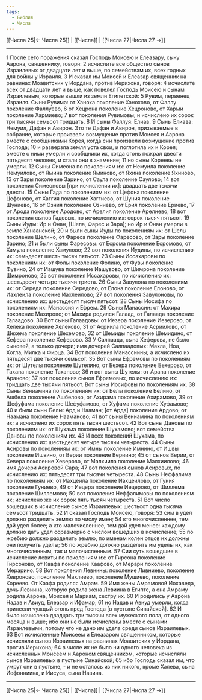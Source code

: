 ```yaml
---
tags:
  - Библия
  - Числа
---
```

[[Числа 25|← Числа 25]] | [[Числа]] | [[Числа 27|Числа 27 →]]

---
1 После сего поражения сказал Господь Моисею и Елеазару, сыну Аарона, священнику, говоря:
2 исчислите все общество сынов Израилевых от двадцати лет и выше, по семействам их, всех годных для войны у Израиля.
3 И сказал им Моисей и Елеазар священник на равнинах Моавитских у Иордана, против Иерихона, говоря:
4 исчислите всех от двадцати лет и выше, как повелел Господь Моисею и сынам Израилевым, которые вышли из земли Египетской:
5 Рувим, первенец Израиля. Сыны Рувима: от Ханоха поколение Ханохово, от Фаллу поколение Фаллуево,
6 от Хецрона поколение Хецроново, от Харми поколение Хармиево;
7 вот поколения Рувимовы; и исчислено их сорок три тысячи семьсот тридцать.
8 И сыны Фаллуя: Елиав.
9 Сыны Елиава: Немуил, Дафан и Авирон. Это те Дафан и Авирон, призываемые в собрание, которые произвели возмущение против Моисея и Аарона вместе с сообщниками Корея, когда сии произвели возмущение против Господа;
10 и разверзла земля уста свои, и поглотила их и Корея; вместе с ними умерли и сообщники их, когда огонь пожрал двести пятьдесят человек, и стали они в знамение;
11 но сыны Кореевы не умерли.
12 Сыны Симеона по поколениям их: от Немуила поколение Немуилово, от Ямина поколение Яминово, от Яхина поколение Яхиново,
13 от Зары поколение Зарино, от Саула поколение Саулово;
14 вот поколения Симеоновы [при исчислении их]: двадцать две тысячи двести.
15 Сыны Гада по поколениям их: от Цефона поколение Цефоново, от Хаггия поколение Хаггиево, от Шуния поколение Шуниево,
16 от Озния поколение Озниево, от Ерия поколение Ериево,
17 от Арода поколение Ародово, от Арелия поколение Арелиево;
18 вот поколения сынов Гадовых, по исчислению их: сорок тысяч пятьсот.
19 Сыны Иуды: Ир и Онан, [Шела, Фарес и Зара]; но Ир и Онан умерли в земле Ханаанской;
20 и были сыны Иуды по поколениям их: от Шелы поколение Шелино, от Фареса поколение Фаресово, от Зары поколение Зарино;
21 и были сыны Фаресовы: от Есрома поколение Есромово, от Хамула поколение Хамулово;
22 вот поколения Иудины, по исчислению их: семьдесят шесть тысяч пятьсот.
23 Сыны Иссахаровы по поколениям их: от Фолы поколение Фолино, от Фувы поколение Фувино,
24 от Иашува поколение Иашувово, от Шимрона поколение Шимроново;
25 вот поколения Иссахаровы, по исчислению их: шестьдесят четыре тысячи триста.
26 Сыны Завулона по поколениям их: от Середа поколение Середово, от Елона поколение Елоново, от Иахлеила поколение Иахлеилово;
27 вот поколения Завулоновы, по исчислению их: шестьдесят тысяч пятьсот.
28 Сыны Иосифа по поколениям их: Манассия и Ефрем.
29 Сыны Манассии: от Махира поколение Махирово; от Махира родился Галаад, от Галаада поколение Галаадово.
30 Вот сыны Галаадовы: от Иезера поколение Иезерово, от Хелека поколение Хелеково,
31 от Асриила поколение Асриилово, от Шехема поколение Шехемово,
32 от Шемиды поколение Шемидино, от Хефера поколение Хеферово.
33 У Салпаада, сына Хеферова, не было сыновей, а только дочери; имя дочерей Салпаадовых: Махла, Ноа, Хогла, Милка и Фирца.
34 Вот поколения Манассиины; а исчислено их пятьдесят две тысячи семьсот.
35 Вот сыны Ефремовы по поколениям их: от Шутелы поколение Шутелино, от Бехера поколение Бехерово, от Тахана поколение Таханово;
36 и вот сыны Шутелы: от Арана поколение Араново;
37 вот поколения сынов Ефремовых, по исчислению их: тридцать две тысячи пятьсот. Вот сыны Иосифовы по поколениям их.
38 Сыны Вениамина по поколениям их: от Белы поколение Белино, от Ашбела поколение Ашбелово, от Ахирама поколение Ахирамово,
39 от Шефуфама поколение Шефуфамово, от Хуфама поколение Хуфамово;
40 и были сыны Белы: Ард и Нааман; [от Арда] поколение Ардово, от Наамана поколение Нааманово;
41 вот сыны Вениамина по поколениям их; а исчислено их сорок пять тысяч шестьсот.
42 Вот сыны Дановы по поколениям их: от Шухама поколение Шухамово; вот семейства Дановы по поколениям их.
43 И всех поколений Шухама, по исчислению их: шестьдесят четыре тысячи четыреста.
44 Сыны Асировы по поколениям их: от Имны поколение Имнино, от Ишвы поколение Ишвино, от Верии поколение Вериино;
45 от сынов Верии, от Хевера поколение Хеверово, от Малхиила поколение Малхиилово;
46 имя дочери Асировой Сара;
47 вот поколения сынов Асировых, по исчислению их: пятьдесят три тысячи четыреста.
48 Сыны Неффалима по поколениям их: от Иахцеила поколение Иахцеилово, от Гуния поколение Гуниево,
49 от Иецера поколение Иецерово, от Шиллема поколение Шиллемово;
50 вот поколения Неффалимовы по поколениям их; исчислено же их сорок пять тысяч четыреста.
51 Вот число вошедших в исчисление сынов Израилевых: шестьсот одна тысяча семьсот тридцать.
52 И сказал Господь Моисею, говоря:
53 сим в удел должно разделить землю по числу имен;
54 кто многочисленнее, тем дай удел более; а кто малочисленнее, тем дай удел менее: каждому должно дать удел соразмерно с числом вошедших в исчисление;
55 по жребию должно разделить землю, по именам колен отцов их должны они получить уделы;
56 по жребию должно разделить им уделы их, как многочисленным, так и малочисленным.
57 Сии суть вошедшие в исчисление левиты по поколениям их: от Гирсона поколение Гирсоново, от Каафа поколение Каафово, от Мерари поколение Мерарино.
58 Вот поколения Левиины: поколение Ливниево, поколение Хевроново, поколение Махлиево, поколение Мушиево, поколение Кореево. От Каафа родился Амрам.
59 Имя жены Амрамовой Иохаведа, дочь Левиина, которую родила жена Левиина в Египте, а она Амраму родила Аарона, Моисея и Мариам, сестру их.
60 И родились у Аарона Надав и Авиуд, Елеазар и Ифамар;
61 но Надав и Авиуд умерли, когда принесли чуждый огонь пред Господа [в пустыне Синайской].
62 И было исчислено двадцать три тысячи всех мужеского пола, от одного месяца и выше; ибо они не были исчислены вместе с сынами Израилевыми, потому что не дано им удела среди сынов Израилевых.
63 Вот исчисленные Моисеем и Елеазаром священником, которые исчисляли сынов Израилевых на равнинах Моавитских у Иордана, против Иерихона;
64 в числе их не было ни одного человека из исчисленных Моисеем и Аароном священником, которые исчисляли сынов Израилевых в пустыне Синайской;
65 ибо Господь сказал им, что умрут они в пустыне, - и не осталось из них никого, кроме Халева, сына Иефонниина, и Иисуса, сына Навина.

---
[[Числа 25|← Числа 25]] | [[Числа]] | [[Числа 27|Числа 27 →]]